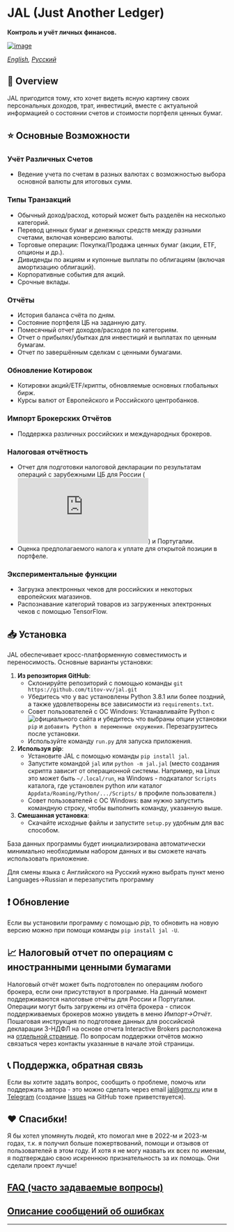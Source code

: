 # JAL (Just Another Ledger)
**Контроль и учёт личных финансов.**

[![image](http://img.shields.io/pypi/v/jal.svg)](https://pypi.python.org/pypi/jal/)

*[English](https://github.com/titov-vv/jal/blob/master/docs/README.md), [Русский](https://github.com/titov-vv/jal/blob/master/docs/README.ru.md)*

## 📌 Overview
JAL пригодится тому, кто хочет видеть ясную картину своих персональных доходов, трат, инвестиций, вместе с актуальной информацией о состоянии счетов и стоимости портфеля ценных бумаг.

## ⭐️ Основные Возможности
### Учёт Различных Счетов
- Ведение учета по счетам в разных валютах с возможностью выбора основной валюты для итоговых сумм.
### Типы Транзакций
- Обычный доход/расход, который может быть разделён на несколько категорий.
- Перевод ценных бумаг и денежных средств между разными счетами, включая конверсию валюты.
- Торговые операции: Покупка/Продажа ценных бумаг (акции, ETF, опционы и др.).
- Дивиденды по акциям и купонные выплаты по облигациям (включая амортизацию облигаций).
- Корпоративные события для акций.
- Срочные вклады.
### Отчёты
- История баланса счёта по дням.
- Состояние портфеля ЦБ на заданную дату.
- Помесячный отчет доходов/расходов по категориям.
- Отчет о прибылях/убытках для инвестиций и выплатах по ценным бумагам.
- Отчет по завершённым сделкам с ценными бумагами.
### Обновление Котировок 
- Котировки акций/ETF/крипты, обновляемые основных глобальных бирж.
- Курсы валют от Европейского и Российского центробанков.
### Импорт Брокерских Отчётов
- Поддержка различных российских и международных брокеров.
### Налоговая отчётность
- Отчет для подготовки налоговой декларации по результатам операций с зарубежными ЦБ для России (![инструкция](https://github.com/titov-vv/jal/blob/master/docs/ru-tax-3ndfl/taxes.md)) и Португалии.
- Оценка предполагаемого налога к уплате для открытой позиции в портфеле.
### Экспериментальные функции
- Загрузка электронных чеков для российских и некоторых европейских магазинов. 
- Распознавание категорий товаров из загруженных электронных чеков с помощью TensorFlow.

## 📥 Установка
JAL обеспечивает кросс-платформенную совместимость и переносимость. Основные варианты установки:
1. **Из репозитория GitHub**:
   - Склонируйте репозиторий с помощью команды `git https://github.com/titov-vv/jal.git`
   - Убедитесь что у вас установлены Python 3.8.1 или более поздний, а также удовлетворены все зависимости из `requirements.txt`.
   - Совет пользователей с ОС Windows: Устанавливайте Python с ![официального сайта](https://www.python.org/) и убедитесь что выбраны опции установки `pip` и `добавить Python в переменные окружения`. Перезагрузитесь после установки.
   - Используйте команду `run.py` для запуска приложения.
2. **Используя pip**:
   - Установите JAL с помощью команды `pip install jal`.
   - Запустите командой `jal` или `python -m jal.jal` (место создания скрипта зависит от операционной системы. Например, на Linux это может быть `~/.local/run`, на Windows - подкаталог `Scripts` каталога, где установлен python или каталог `Appdata/Roaming/Python/.../Scripts/` в профиле пользователя.)
   - Совет пользователей с ОС Windows: вам нужно запустить командную строку, чтобы выполнить команду, указанную выше.
3. **Смешанная установка**:
   - Скачайте исходные файлы и запустите `setup.py` удобным для вас способом.


База данных программы будет инициализирована автоматически минимально необходимым набором данных и вы сможете начать использовать приложение.

Для смены языка с Английского на Русский нужно выбрать пункт меню Languages->Russian и перезапустить программу

## ❗️ Обновление
Если вы установили программу с помощью *pip*, то обновить на новую версию можно при помощи команды `pip install jal -U`.

## 📈 Налоговый отчет по операциям с иностранными ценными бумагами
Налоговый отчёт может быть подготовлен по операциям любого брокера, если они присутствуют в программе. На данный момент поддерживаются налоговые отчёты для России и Португалии.  
Операции могут быть загружены из отчёта брокера - список поддерживаемых брокеров можно увидеть в меню *Импорт->Отчёт*.  
Пошаговая инструкция по подготовке данных для российской декларации 3-НДФЛ на основе отчета Interactive Brokers расположена на [отдельной странице](https://github.com/titov-vv/jal/blob/master/docs/ru-tax-3ndfl/taxes.md).
По вопросам поддержки отчётов можно связаться через контакты указанные в начале этой страницы.

## 📞 Поддержка, обратная связь
Если вы хотите задать вопрос, сообщить о проблеме, помочь или поддержать автора - это можно сделать через email [jal@gmx.ru](mailto:jal@gmx.ru?subject=%5BJAL%5D%20Help) или в [Telegram](https://t.me/jal_support) (создание [Issues](https://github.com/titov-vv/jal/issues) на GitHub тоже приветствуется).

## ❤️ Спасибки!
Я бы хотел упомянуть людей, кто помогал мне в 2022-м и 2023-м годах, т.к. я получил больше пожертвований, помощи и отзывов от пользователей в этом году.
И хотя я не могу назвать их всех по именам, я подтверждаю свою искреннюю признательность за их помощь. Они сделали проект лучше! 

## [FAQ (часто задаваемые вопросы)](https://github.com/titov-vv/jal/blob/master/docs/FAQ.ru.md)

## [Описание сообщений об ошибках](https://github.com/titov-vv/jal/blob/master/docs/error_description.ru.md)


 ---
